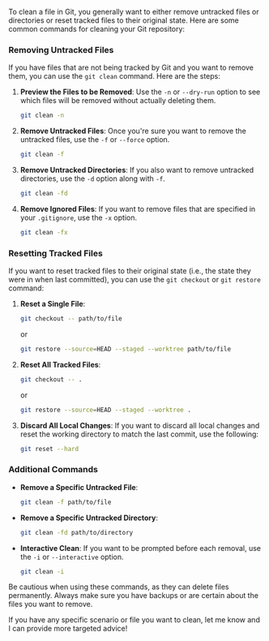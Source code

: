 To clean a file in Git, you generally want to either remove untracked files or directories or reset tracked files to their original state. Here are some common commands for cleaning your Git repository:

### Removing Untracked Files

If you have files that are not being tracked by Git and you want to remove them, you can use the `git clean` command. Here are the steps:

1. **Preview the Files to be Removed**: Use the `-n` or `--dry-run` option to see which files will be removed without actually deleting them.
   ```sh
   git clean -n
   ```

2. **Remove Untracked Files**: Once you're sure you want to remove the untracked files, use the `-f` or `--force` option.
   ```sh
   git clean -f
   ```

3. **Remove Untracked Directories**: If you also want to remove untracked directories, use the `-d` option along with `-f`.
   ```sh
   git clean -fd
   ```

4. **Remove Ignored Files**: If you want to remove files that are specified in your `.gitignore`, use the `-x` option.
   ```sh
   git clean -fx
   ```

### Resetting Tracked Files

If you want to reset tracked files to their original state (i.e., the state they were in when last committed), you can use the `git checkout` or `git restore` command:

1. **Reset a Single File**:
   ```sh
   git checkout -- path/to/file
   ```
   or
   ```sh
   git restore --source=HEAD --staged --worktree path/to/file
   ```

2. **Reset All Tracked Files**:
   ```sh
   git checkout -- .
   ```
   or
   ```sh
   git restore --source=HEAD --staged --worktree .
   ```

3. **Discard All Local Changes**: If you want to discard all local changes and reset the working directory to match the last commit, use the following:
   ```sh
   git reset --hard
   ```

### Additional Commands

- **Remove a Specific Untracked File**:
  ```sh
  git clean -f path/to/file
  ```

- **Remove a Specific Untracked Directory**:
  ```sh
  git clean -fd path/to/directory
  ```

- **Interactive Clean**: If you want to be prompted before each removal, use the `-i` or `--interactive` option.
  ```sh
  git clean -i
  ```

Be cautious when using these commands, as they can delete files permanently. Always make sure you have backups or are certain about the files you want to remove.

If you have any specific scenario or file you want to clean, let me know and I can provide more targeted advice!
